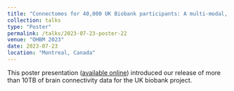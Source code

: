 ```yaml
---
title: "Connectomes for 40,000 UK Biobank participants: A multi-modal, multi-scale dataset for network neuroscience"
collection: talks
type: "Poster"
permalink: /talks/2023-07-23-poster-22
venue: "OHBM 2023"
date: 2023-07-23
location: "Montreal, Canada"
---
```


This poster presentation ([available online](https://sina-mansour.github.io/OHBM_2023/UKB_connectome_resource/)) introduced our release of more than 10TB of brain connectivity data for the UK biobank project.

